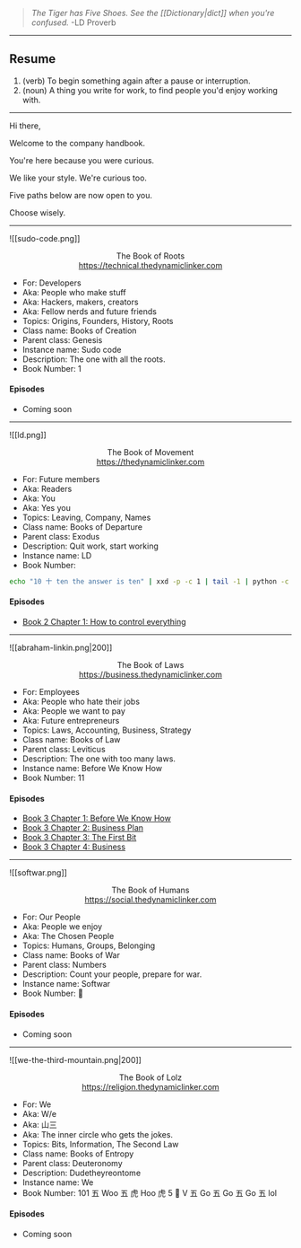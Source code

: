 
> _The Tiger has Five Shoes.
> See the [[Dictionary|dict]] when you're confused._
> -LD Proverb

---
## Resume
1. (verb) To begin something again after a pause or interruption.
2. (noun) A thing you write for work, to find people you'd enjoy working with.

---

Hi there,

Welcome to the company handbook.

You're here because you were curious.

We like your style. We're curious too.

Five paths below are now open to you.

Choose wisely.

---


![[sudo-code.png]]

<span style="display: block; text-align: center">The Book of Roots<br><a>https://technical.thedynamiclinker.com</a></span>

- For: Developers
- Aka: People who make stuff
- Aka: Hackers, makers, creators
- Aka: Fellow nerds and future friends
- Topics: Origins, Founders, History, Roots
- Class name: Books of Creation
- Parent class: Genesis
- Instance name: Sudo code
- Description: The one with all the roots.
- Book Number: 1

#### Episodes
- Coming soon

---


![[ld.png]]

<span style="display: block; text-align: center">The Book of Movement<br><a>https://thedynamiclinker.com</a></span>

- For: Future members
- Aka: Readers
- Aka: You
- Aka: Yes you
- Topics: Leaving, Company, Names
- Class name: Books of Departure
- Parent class: Exodus
- Description: Quit work, start working
- Instance name: LD
- Book Number:
```bash
echo "10 十 ten the answer is ten" | xxd -p -c 1 | tail -1 | python -c "ook=int(__import__('sys').stdin.read(), 1<<(1<<(1<<1)));print(eval(f'0b{ook}'))"
```
#### Episodes
- [Book 2 Chapter 1: How to control everything](https://www.youtube.com/watch?v=N7WRitLqWQc)

---

![[abraham-linkin.png|200]]

<span style="display: block; text-align: center">The Book of Laws<br><a>https://business.thedynamiclinker.com</a></span>

- For: Employees
- Aka: People who hate their jobs
- Aka: People we want to pay
- Aka: Future entrepreneurs
- Topics: Laws, Accounting, Business, Strategy
- Class name: Books of Law
- Parent class: Leviticus
- Description: The one with too many laws.
- Instance name: Before We Know How
- Book Number: 11

#### Episodes
- [Book 3 Chapter 1: Before We Know How](https://www.youtube.com/watch?v=CsFu6m6nt1Y)
- [Book 3 Chapter 2: Business Plan](https://www.youtube.com/watch?v=9RoHQ5yikZY)
- [Book 3 Chapter 3: The First Bit](https://www.youtube.com/watch?v=_ETMFlMigYM)
- [Book 3 Chapter 4: Business](https://www.youtube.com/watch?v=vxU--qWm5vc)

---

![[softwar.png]]

<span style="display: block; text-align: center">The Book of Humans<br><a>https://social.thedynamiclinker.com</a></span>

- For: Our People
- Aka: People we enjoy
- Aka: The Chosen People
- Topics: Humans, Groups, Belonging
- Class name: Books of War
- Parent class: Numbers
- Description: Count your people, prepare for war.
- Instance name: Softwar
- Book Number: 💯

#### Episodes
- Coming soon

---

![[we-the-third-mountain.png|200]]

<span style="display: block; text-align: center">The Book of Lolz<br><a>https://religion.thedynamiclinker.com</a></span>

- For: We
- Aka: W/e
- Aka: 山三
- Aka: The inner circle who gets the jokes.
- Topics: Bits, Information, The Second Law
- Class name: Books of Entropy
- Parent class: Deuteronomy
- Description: Dudetheyreontome
- Instance name: We
- Book Number: 101 五 Woo 五 虎 Hoo 虎 5 🙏 V 五 Go 五 Go 五 Go 五 lol

#### Episodes
- Coming soon